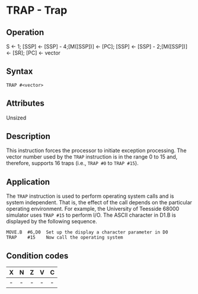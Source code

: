 # TRAP - Trap

## Operation
S ← 1;
[SSP] ← [SSP] - 4;[M([SSP])] ← [PC];
[SSP] ← [SSP] - 2;[M([SSP])] ← [SR];
[PC] ← vector

## Syntax
```assembly
TRAP #<vector>
```

## Attributes
Unsized

## Description
This instruction forces the processor to initiate exception processing.
The vector number used by the `TRAP` instruction is in the range 0 to 15 and, therefore, supports 16 traps (i.e., `TRAP #0` to `TRAP #15`).

## Application
The `TRAP` instruction is used to perform operating system calls and is system independent.
That is, the effect of the call depends on the particular operating environment.
For example, the University of Teesside 68000 simulator uses `TRAP #15` to perform I/O.
The ASCII character in D1.B is displayed by the following sequence.

```assembly
MOVE.B  #6,D0  Set up the display a character parameter in D0
TRAP    #15    Now call the operating system
```

## Condition codes
|X|N|Z|V|C|
|--|--|--|--|--|
|-|-|-|-|-|


